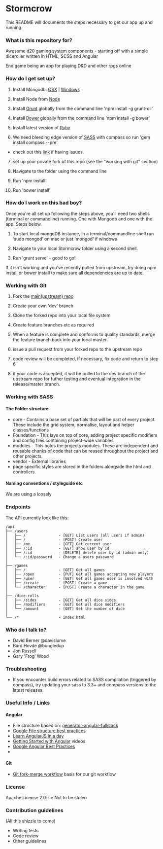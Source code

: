 # Stormcrow #

This README will documents the steps necessary to get our app up and running.

### What is this repository for? ###

Awesome d20 gaming system components - starting off with a simple diceroller written in HTML, SCSS and Angular

End game being an app for playing D&D and other rpgs online

### How do I get set up? ###

1. Install Mongodb:  [OSX](http://docs.mongodb.org/manual/tutorial/install-mongodb-on-os-x/) | [Windows](http://docs.mongodb.org/manual/tutorial/install-mongodb-on-windows/)

2. Install Node from [Node](http://nodejs.org/)

3. Install [Grunt](http://gruntjs.com/)  globally  from the command line 'npm install -g grunt-cli'

4. Install [Bower](http://bower.io/)  globally from the command line 'npm install -g bower'

5. Install latest version of [Ruby](http://rubyinstaller.org/)

6. We need bleeding edge version of [SASS](http://sass-lang.com/) with compass so run 'gem install compass --pre'
- check out this [link](http://stackoverflow.com/questions/22427567/is-sass-3-3-3-compatible-with-compass) if having issues.

7. set up your private fork of this repo (see the "working with git" section)

8. Navigate to the folder using the command line

9. Run 'npm install'

10. Run 'bower install'



### How do I work on this bad boy? ###

Once you're all set up following the steps above, you'll need two shells (terminal or commandline) running.  One with Mongodb and one with the app.  Steps below.

1. To start local mongoDB instance, in a terminal/commandline shell run ‘sudo mongod’ on mac or just 'mongod' if windows

2. Navigate to your local Stormcrow folder  using a second shell.

3. Run 'grunt serve' - good to go!

If it isn't working and you've recently pulled from upstream, try doing npm install or bower install to make sure all dependencies are up to date.


### Working with Git ###

1. Fork the [main(upstream) repo](https://github.com/websuperheroes/stormcrow)

2. Create your own 'dev' branch

3. Clone the forked repo into your local file system

4. Create feature branches etc as required

5. When a feature is complete and conforms to quality standards, merge the feature branch back into your local master.

6. issue a pull request from your forked repo to the upstream repo

7. code review will be completed, if necessary, fix code and return to step 6

8. if your code is accepted, it will be pulled to the dev branch of the upstream repo for futher testing and eventual integration in the release/master branch.


### Working with SASS ###

#### The Folder structure ####

* core - Contains a base set of partials that will be part of every project. These include the grid system, normalise, layout and helper classes/functions
* Foundation - This lays on top of core, adding project specific modifiers and config files containing project-wide variables.
* modules - This holds the projects modules. These are independent and reusable chunks of code that can be reused throughout the project and other projects.
* vendor - External libraries
* page specific styles are stored in the folders alongside the html and controllers.

#### Naming conventions / styleguide etc ####

We are using a loosely


### Endpoints ###

The API currently look like this:

    /api
    ├── /users
    │   ├── /               - [GET] List users (all users if admin)
    │   ├── /               - [POST] Create user
    │   ├── /me             - [GET] Get current user
    │   ├── /:id            - [GET] show user by id
    │   ├── /:id            - [DELETE] delete user by id (admin only)
    │   └── /:id/password   - Change a users password
    │
    ├── /games
    │   ├── /               - [GET] Get all games
    │   ├── /open           - [PUT] Get all games accepting new players
    │   ├── /user           - [GET] Get all games user is involved with
    │   ├── /create         - [POST] Create a game
    │   └── /character      - [POST] Create a character in the game
    │
    ├── /dice-rolls
    │   ├── /sides          - [GET] Get all dice sides
    │   ├── /modifiers      - [GET] Get all dice modifiers
    │   └── /amount         - [GET] Set the number of dice
    │
    └── /*                  - index.html



### Who do I talk to? ###

* David Berner @davislurve
* Bard Hovde @bungledup
* Jon Russell
* Gary 'Frog' Wood

### Troubleshooting ###

* If you encounter build errors related to SASS compilation (triggered by compass), try updating your sass to 3.3+ and compass versions to the latest releases.


### Useful Info / Links ###

#### Angular ####

* File structure based on: [generator-angular-fullstack](https://github.com/DaftMonk/generator-angular-fullstack)
* [Google File structure best practices](https://docs.google.com/document/d/1XXMvReO8-Awi1EZXAXS4PzDzdNvV6pGcuaF4Q9821Es/pub)
* [Learn AngularJS in a day](http://toddmotto.com/ultimate-guide-to-learning-angular-js-in-one-day/)
* [Getting Started with Angular](http://www.youtube.com/watch?v=WuiHuZq_cg4&list=PL173F1A311439C05D&context=C48ac877ADvjVQa1PpcFONnl4Q5x8hqvT6tRBTE-m0-Ym47jO3PEE%3D) videos
* [Google Angular Best Practices](http://blog.angularjs.org/2014/02/an-angularjs-style-guide-and-best.html)
*

#### Git ####

* [Git fork-merge workflow](http://x-team.com/2013/09/our-git-workflow-forks-with-feature-branches/) basis for our git workflow


### License ###

Apache License 2.0: i.e Not to be stolen

### Contribution guidelines ###

(All this shizzle to come)

* Writing tests
* Code review
* Other guidelines


